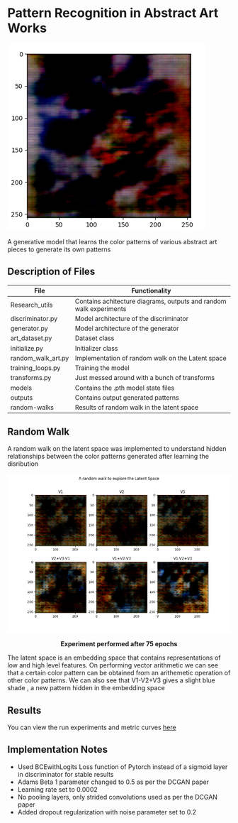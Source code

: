 # Pattern Recognition in Abstract Art Works

![Result_grid](./research_utils/outputs/Figure_4.png)

A generative model that learns the color patterns of various abstract art pieces to generate its own patterns


## Description of Files

| File               | Functionality                                     |
| ------------------ | ------------------------------------------------- |
|Research_utils | Contains achitecture diagrams, outputs and random walk experiments|
| discriminator.py   | Model architecture of the discriminator           |
| generator.py       | Model architecture of the generator               |
| art_dataset.py  | Dataset class                                     |
| initialize.py      | Initializer class                                 |
| random_walk_art.py | Implementation of random walk on the Latent space |
| training_loops.py  | Training the model                                |
| transforms.py      | Just messed around with a bunch of transforms     |
| models             | Contains the .pth model state files               |
| outputs            | Contains output generated patterns                |
| random-walks       | Results of random walk in the latent space        |

## Random Walk

A random walk on the latent space was implemented to understand hidden relationships between the color patterns generated after learning the disribution

![Random_walk_experiment](./research_utils/Random_walks/walk2.png)

<p style="text-align: center"> <b>Experiment performed after 75 epochs</b> </p>

The latent space is an embedding space that contains representations of low and high level features. On performing vector arithmetic we can see that a certain color pattern can be obtained from an arithemetic operation of other color patterns. We can also see that V1-V2+V3 gives a slight blue shade , a new pattern hidden in the embedding space

## Results

You can view the run experiments and metric curves [here](https://api.wandb.ai/links/uaena/fc87yhh1)

## Implementation Notes

- Used BCEwithLogits Loss function of Pytorch instead of a sigmoid layer in discriminator for stable results
- Adams Beta 1 parameter changed to 0.5 as per the DCGAN paper
- Learning rate set to 0.0002
- No pooling layers, only strided convolutions used as per the DCGAN paper
- Added dropout regularization with noise parameter set to 0.2
